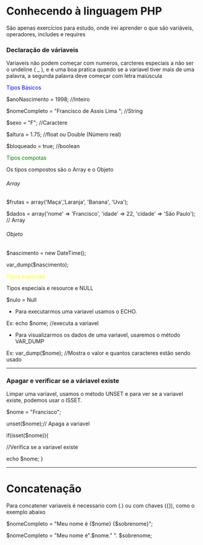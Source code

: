 # Conhecendo à linguagem PHP
São apenas exercícios para estudo, onde irei aprender o que são variáveis, operadores, includes e requires 


<h3>Declaração de váriaveis</h3>

<p>Variaveis não podem começar com numeros, carcteres especiais a não ser o undeline ( _ ), 
e é uma boa pratica quando se a varíavel tiver mais de uma palavra, 
a segunda palavra deve começar com letra maiúscula</p>


<span style="color:blue;">Tipos Básicos</span><br/>

$anoNascimento = 1998; //Inteiro		

$nomeCompleto = "Francisco de Assis Lima "; //String

$sexo = "F"; //Caractere

$altura = 1.75; //float ou Double (Número real)

$bloqueado = true; //boolean



<span style="color:green;">Tipos compotas</span><br/>

<p>Os tipos compostos são o Array e o Objeto</p>


<h6>Array</h6>
$frutas = array('Maça','Laranja', 'Banana', 'Uva'); 

$dados = array('nome' => 'Francisco',
               'idade' => 22,
               'cidade' => 'São Paulo'); // Array


<h6>Objeto</h6>

$nascimento = new DateTime();

var_dump($nascimento);

<span style="color:Yellow;"> Tipos especiais</span><br/>

<p>Tipos especiais e resource e NULL</p>

$nulo = Null




* Para executarmos uma variavel usamos o ECHO.

Ex: 
   echo $nome; //executa a variavel
       
       
* Para visualizarmos os dados de uma variavel, usaremos o método VAR_DUMP

Ex: 
   var_dump($nome); //Mostra o valor e quantos caracteres estão sendo usado

______________________________________________________________________________________________________


<h3>Apagar e verificar se a váriavel existe</h3>

Limpar uma variavel, usamos o método UNSET e para ver se a variavel existe, podemos usar o ISSET. 

$nome = "Francisco";

unset($nome);// Apaga a variavel


if(isset($nome)){

//Verifica se a variavel existe

   echo $nome;
}


_________________________________________________________________________________________________________

<h1>Concatenação</h1>

<p>Para concatener variaveis é necessario com (.) ou com chaves ({}), como o exemplo abaixo</p>

<p> $nomeCompleto = "Meu nome é {$nome} {$sobrenome}";</p>
<p>$nomeCompleto = "Meu nome é".$nome." ". $sobrenome;</p>


